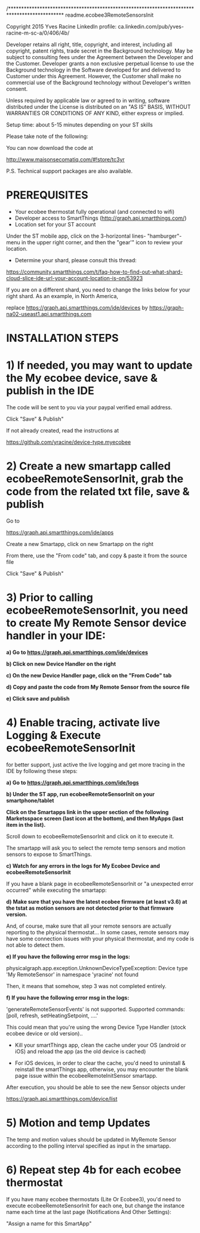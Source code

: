 /*********************************************************************************************
 readme.ecobee3RemoteSensorsInit
 
 Copyright 2015 Yves Racine
 LinkedIn profile: ca.linkedin.com/pub/yves-racine-m-sc-a/0/406/4b/

 Developer retains all right, title, copyright, and interest, including all copyright, patent rights, trade secret 
 in the Background technology. May be subject to consulting fees under the Agreement between the Developer and the Customer. 
 Developer grants a non exclusive perpetual license to use the Background technology in the Software developed for and delivered 
 to Customer under this Agreement. However, the Customer shall make no commercial use of the Background technology without
 Developer's written consent.
 
 Unless required by applicable law or agreed to in writing, software distributed under the License is distributed
 on an "AS IS" BASIS, WITHOUT WARRANTIES OR CONDITIONS OF ANY KIND, either express or implied. 

Setup time: about 5-15 minutes depending on your ST skills

Please take note of the following:

You can now download the code at 

http://www.maisonsecomatiq.com/#!store/tc3yr 

P.S. Technical support packages are also available.

PREREQUISITES
=====================

- Your ecobee thermostat fully operational (and connected to wifi)
- Developer access to SmartThings (http://graph.api.smartthings.com/)
- Location set for your ST account 

Under the ST mobile app, click on the 3-horizontal lines- "hamburger"- menu in the upper right corner, and then the "gear'" icon to review your location.

- Determine your shard, please consult this thread:

https://community.smartthings.com/t/faq-how-to-find-out-what-shard-cloud-slice-ide-url-your-account-location-is-on/53923

If you are on a different shard, you need to change the links below for your right shard. 
As an example, in North America,

replace https://graph.api.smartthings.com/ide/devices by https://graph-na02-useast1.api.smartthings.com


INSTALLATION STEPS
=====================


# 1) If needed, you may want to update the My ecobee device, save & publish in the IDE

<a>The code will be sent to you via your paypal verified email address.</b>

Click "Save" & Publish"

If not already created, read the instructions at

https://github.com/yracine/device-type.myecobee

# 2) Create a new smartapp called ecobeeRemoteSensorInit, grab the code from the related txt file, save & publish

Go to 

https://graph.api.smartthings.com/ide/apps

Create a new Smartapp, click on new Smartapp on the right

From there, use the "From code" tab, and copy & paste it from the source file

Click "Save" & Publish"

# 3) Prior to calling ecobeeRemoteSensorInit, you need to create My Remote Sensor device handler in your IDE:

<b>a) Go to https://graph.api.smartthings.com/ide/devices</b>

<b>b) Click on new Device Handler on the right</b>

<b>c) On the new Device Handler page, click on the "From Code" tab</b>

<b>d) Copy and paste the code from My Remote Sensor from the source file</b>

<b>e) Click save and publish</b>

# 4) Enable tracing, activate live Logging & Execute ecobeeRemoteSensorInit

for better support, just active the live logging and get more tracing
in the IDE by following these steps:

<b>a) Go to https://graph.api.smartthings.com/ide/logs</b>

<b>b) Under the ST app, run ecobeeRemoteSensorInit on your smartphone/tablet</b>


<b>Click on the Smartapps link in the upper section of the following Marketsspace screen (last icon at the bottom), and then MyApps (last item in the list).</b>

Scroll down to ecobeeRemoteSensorInit and click on it to execute it.

The smartapp will ask you to select the remote temp sensors and motion sensors to expose to SmartThings.


<b>c) Watch for any errors in the logs for My Ecobee Device and ecobeeRemoteSensorInit</b>



If you have a blank page in ecobeeRemoteSensorInit or "a unexpected error occurred" while
executing the smartapp:

<b>d) Make sure that you have the latest ecobee firmware (at least v3.6) at the tstat as motion sensors
are not detected prior to that firmware version. </b> 

And, of course, make sure that all your remote sensors are actually reporting to the physical thermostat...
In some cases, remote sensors may have some connection issues with your physical thermostat, and my code is not able 
to detect them.


<b>e) If you have the following error msg in the logs:</b>

physicalgraph.app.exception.UnknownDeviceTypeException: Device type 'My RemoteSensor' in namespace 'yracine' not found

Then, it means that somehow, step 3 was not completed entirely.

<b>f) If you have the following error msg in the logs:</b>

'generateRemoteSensorEvents' is not supported. Supported commands: [poll, refresh, setHeatingSetpoint, ....'

This could mean that you're using the wrong Device Type Handler (stock ecobee device or old version)..

- Kill your smartThings app, clean the cache under your OS (android or iOS) and reload 
the app (as the old device is cached)

- For iOS devices, in order to clear the cache, you'd need to uninstall & reinstall the smartThings app,
otherwise, you may encounter the blank page issue within the ecobeeRemoteInitSensor smartapp.


After execution, you should be able to see the new Sensor objects under

https://graph.api.smartthings.com/device/list

# 5) Motion and temp Updates 

The temp and motion values should be updated in MyRemote Sensor according to the polling interval specified as input in the smartapp.

# 6) Repeat step 4b for each ecobee thermostat

If you have many ecobee thermostats (Lite Or Ecobee3), you'd need to execute ecobeeRemoteSensorInit for each one, but change the instance
name each time at the last page (Notifications And Other Settings):

"Assign a name for this SmartApp"



